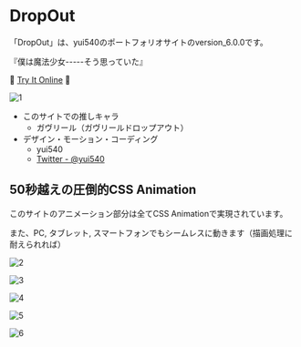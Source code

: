 # DropOut
「DropOut」は、yui540のポートフォリオサイトのversion_6.0.0です。

『僕は魔法少女-----そう思っていた』

🎉 [Try It Online](https://yui540.github.io/DropOut/) 🎉

![1](./res/1.png)

- このサイトでの推しキャラ
  - ガヴリール（ガヴリールドロップアウト）
- デザイン・モーション・コーディング
  - yui540
  - [Twitter - @yui540](https://twitter.com/yui540)

## 50秒越えの圧倒的CSS Animation
このサイトのアニメーション部分は全てCSS Animationで実現されています。

また、PC, タブレット, スマートフォンでもシームレスに動きます（描画処理に耐えられれば）

![2](./res/2.png)

![3](./res/3.png)

![4](./res/4.png)

![5](./res/5.png)

![6](./res/6.png)
